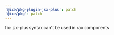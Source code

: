 ```yaml
---
'@ice/pkg-plugin-jsx-plus': patch
'@ice/pkg': patch
---
```


fix: jsx-plus syntax can't be used in rax components
